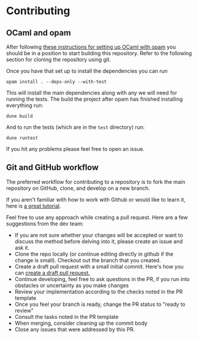 # Contributing

## OCaml and opam

After following [these instructions for setting up OCaml with opam](https://v3.ocaml.org/docs/up-and-running) you should be in a position to start building this
repository. Refer to the following section for cloning the repository using git.

Once you have that set up to install the dependencies you can run 

```
opam install . --deps-only --with-test
```

This will install the main dependencies along with any we will need for running the tests. The build the project after opam has finished installing everything run:

```
dune build
```

And to run the tests (which are in the `test` directory) run:

```
dune runtest
```

If you hit any problems please feel free to open an issue.

## Git and GitHub workflow

The preferred workflow for contributing to a repository is to fork the main repository on GitHub, clone, and develop on a new branch.

If you aren't familiar with how to work with Github or would like to learn it, here is [a great tutorial](https://app.egghead.io/playlists/how-to-contribute-to-an-open-source-project-on-github).

Feel free to use any approach while creating a pull request. Here are a few suggestions from the dev team:

- If you are not sure whether your changes will be accepted or want to discuss the method before delving into it, please create an issue and ask it.
- Clone the repo locally (or continue editing directly in github if the change is small). Checkout
  out the branch that you created.
- Create a draft pull request with a small initial commit. Here's how you can [create a draft pull request.](https://github.blog/2019-02-14-introducing-draft-pull-requests/)
- Continue developing, feel free to ask questions in the PR, if you run into obstacles or uncertainty as you make changes
- Review your implementation according to the checks noted in the PR template
- Once you feel your branch is ready, change the PR status to "ready to review"
- Consult the tasks noted in the PR template
- When merging, consider cleaning up the commit body
- Close any issues that were addressed by this PR.
